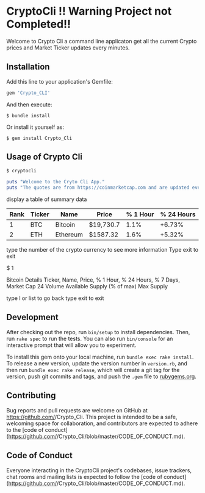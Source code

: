 # CryptoCli !! Warning Project not Completed!!

Welcome to Crypto Cli 
a command line applicaton get all the current Crypto prices and Market Ticker updates every minutes.

## Installation

Add this line to your application's Gemfile:

```ruby
gem 'Crypto_CLI'
```

And then execute:

    $ bundle install

Or install it yourself as:

    $ gem install Crypto_Cli

## Usage of Crypto Cli
``` ruby 
$ cryptocli
```

```ruby
puts "Welcome to the Cryto Cli App."
puts "The quotes are from https://coinmarketcap.com and are updated every minutes."
```

display a table of summary data

| Rank		| Ticker  | Name		  | Price      | % 1 Hour | % 24 Hours |
| --------| --------| --------  | -----------|----------| -----------|
| 1				|	BTC			|	Bitcoin	  |	$19,730.7	 | 1.1%			|	+6.73%     |
| 2				|	ETH			|	Ethereum	|	$1587.32		 | 1.6%			|	+5.32%		 |

type the number of the crypto currency to see more information
Type exit to exit

$ 1

Bitcoin Details
Ticker, Name, Price, % 1 Hour, % 24 Hours, % 7 Days,
Market Cap
24 Volume
Available Supply (% of max)
Max Supply

type l or list to go back
type exit to exit

## Development

After checking out the repo, run `bin/setup` to install dependencies. Then, run `rake spec` to run the tests. You can also run `bin/console` for an interactive prompt that will allow you to experiment.

To install this gem onto your local machine, run `bundle exec rake install`. To release a new version, update the version number in `version.rb`, and then run `bundle exec rake release`, which will create a git tag for the version, push git commits and tags, and push the `.gem` file to [rubygems.org](https://rubygems.org).

## Contributing

Bug reports and pull requests are welcome on GitHub at https://github.com/<github username>/Crypto_Cli. This project is intended to be a safe, welcoming space for collaboration, and contributors are expected to adhere to the [code of conduct](https://github.com/<github username>/Crypto_Cli/blob/master/CODE_OF_CONDUCT.md).


## Code of Conduct

Everyone interacting in the CryptoCli project's codebases, issue trackers, chat rooms and mailing lists is expected to follow the [code of conduct](https://github.com/<github username>/Crypto_Cli/blob/master/CODE_OF_CONDUCT.md).

